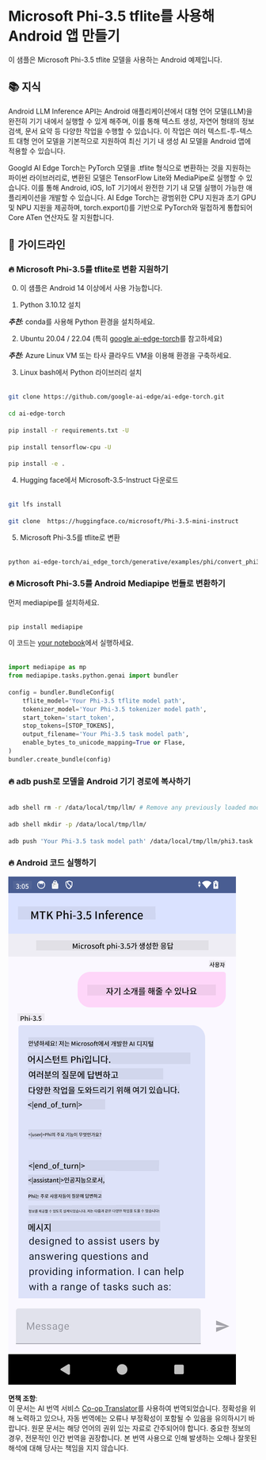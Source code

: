 <!--
CO_OP_TRANSLATOR_METADATA:
{
  "original_hash": "c4fe7f589d179be96a5577b0b8cba6aa",
  "translation_date": "2025-05-08T05:42:14+00:00",
  "source_file": "md/02.Application/01.TextAndChat/Phi3/UsingPhi35TFLiteCreateAndroidApp.md",
  "language_code": "ko"
}
-->
# **Microsoft Phi-3.5 tflite를 사용해 Android 앱 만들기**

이 샘플은 Microsoft Phi-3.5 tflite 모델을 사용하는 Android 예제입니다.

## **📚 지식**

Android LLM Inference API는 Android 애플리케이션에서 대형 언어 모델(LLM)을 완전히 기기 내에서 실행할 수 있게 해주며, 이를 통해 텍스트 생성, 자연어 형태의 정보 검색, 문서 요약 등 다양한 작업을 수행할 수 있습니다. 이 작업은 여러 텍스트-투-텍스트 대형 언어 모델을 기본적으로 지원하여 최신 기기 내 생성 AI 모델을 Android 앱에 적용할 수 있습니다.

Googld AI Edge Torch는 PyTorch 모델을 .tflite 형식으로 변환하는 것을 지원하는 파이썬 라이브러리로, 변환된 모델은 TensorFlow Lite와 MediaPipe로 실행할 수 있습니다. 이를 통해 Android, iOS, IoT 기기에서 완전한 기기 내 모델 실행이 가능한 애플리케이션을 개발할 수 있습니다. AI Edge Torch는 광범위한 CPU 지원과 초기 GPU 및 NPU 지원을 제공하며, torch.export()를 기반으로 PyTorch와 밀접하게 통합되어 Core ATen 연산자도 잘 지원합니다.

## **🪬 가이드라인**

### **🔥 Microsoft Phi-3.5를 tflite로 변환 지원하기**

0. 이 샘플은 Android 14 이상에서 사용 가능합니다.

1. Python 3.10.12 설치

***추천:*** conda를 사용해 Python 환경을 설치하세요.

2. Ubuntu 20.04 / 22.04 (특히 [google ai-edge-torch](https://github.com/google-ai-edge/ai-edge-torch)를 참고하세요)

***추천:*** Azure Linux VM 또는 타사 클라우드 VM을 이용해 환경을 구축하세요.

3. Linux bash에서 Python 라이브러리 설치

```bash

git clone https://github.com/google-ai-edge/ai-edge-torch.git

cd ai-edge-torch

pip install -r requirements.txt -U 

pip install tensorflow-cpu -U

pip install -e .

```

4. Hugging face에서 Microsoft-3.5-Instruct 다운로드

```bash

git lfs install

git clone  https://huggingface.co/microsoft/Phi-3.5-mini-instruct

```

5. Microsoft Phi-3.5를 tflite로 변환

```bash

python ai-edge-torch/ai_edge_torch/generative/examples/phi/convert_phi3_to_tflite.py --checkpoint_path  Your Microsoft Phi-3.5-mini-instruct path --tflite_path Your Microsoft Phi-3.5-mini-instruct tflite path  --prefill_seq_len 1024 --kv_cache_max_len 1280 --quantize True

```

### **🔥 Microsoft Phi-3.5를 Android Mediapipe 번들로 변환하기**

먼저 mediapipe를 설치하세요.

```bash

pip install mediapipe

```

이 코드는 [your notebook](../../../../../../code/09.UpdateSamples/Aug/Android/convert/convert_phi.ipynb)에서 실행하세요.

```python

import mediapipe as mp
from mediapipe.tasks.python.genai import bundler

config = bundler.BundleConfig(
    tflite_model='Your Phi-3.5 tflite model path',
    tokenizer_model='Your Phi-3.5 tokenizer model path',
    start_token='start_token',
    stop_tokens=[STOP_TOKENS],
    output_filename='Your Phi-3.5 task model path',
    enable_bytes_to_unicode_mapping=True or Flase,
)
bundler.create_bundle(config)

```

### **🔥 adb push로 모델을 Android 기기 경로에 복사하기**

```bash

adb shell rm -r /data/local/tmp/llm/ # Remove any previously loaded models

adb shell mkdir -p /data/local/tmp/llm/

adb push 'Your Phi-3.5 task model path' /data/local/tmp/llm/phi3.task

```

### **🔥 Android 코드 실행하기**

![demo](../../../../../../translated_images/demo.06d5a4246f057d1be99ffad0cbf22f4ac0c41530774d51ff903cfaa1d3cd3c8e.ko.png)

**면책 조항**:  
이 문서는 AI 번역 서비스 [Co-op Translator](https://github.com/Azure/co-op-translator)를 사용하여 번역되었습니다. 정확성을 위해 노력하고 있으나, 자동 번역에는 오류나 부정확성이 포함될 수 있음을 유의하시기 바랍니다. 원문 문서는 해당 언어의 권위 있는 자료로 간주되어야 합니다. 중요한 정보의 경우, 전문적인 인간 번역을 권장합니다. 본 번역 사용으로 인해 발생하는 오해나 잘못된 해석에 대해 당사는 책임을 지지 않습니다.